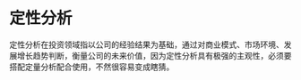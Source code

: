 # 定性分析

定性分析在投资领域指以公司的经验结果为基础，通过对商业模式、市场环境、发展增长趋势判断，衡量公司的未来价值，因为定性分析具有极强的主观性，必须要搭配定量分析配合使用，不然很容易变成瞎猜。
